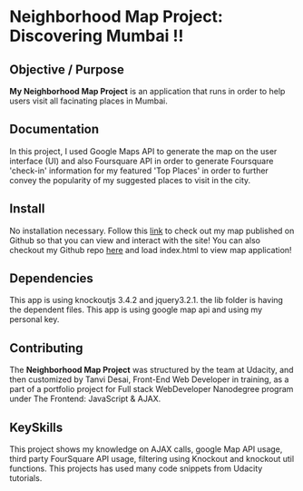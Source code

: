 # Neighborhood Map Project: Discovering Mumbai !!

## Objective / Purpose

**My Neighborhood Map Project** is an application that runs in order to help users visit all facinating places in Mumbai.

## Documentation 

In this project, I used Google Maps API to generate the map on the user interface (UI) and also Foursquare API in order to generate Foursquare 'check-in' information for my featured 'Top Places' in order to further convey the popularity of my suggested places to visit in the city.

## Install

No installation necessary. Follow this [link](https://dtanvi1803.github.io/neighborhood-maps-project-mumbai/) to check out my map published on Github so that you can view and interact with the site! You can also checkout my Github repo [here](https://github.com/dtanvi1803/neighborhood-maps-project-mumbai) and load index.html to view map application!

## Dependencies
This app is using knockoutjs 3.4.2 and jquery3.2.1. the lib folder is having the dependent files.
This app is using google map api and using my personal key.


## Contributing 

The **Neighborhood Map Project** was structured by the team at Udacity, and then customized by Tanvi Desai, Front-End Web Developer in training, as a part of a portfolio project for Full stack WebDeveloper Nanodegree program under The Frontend: JavaScript & AJAX. 

## KeySkills
This project shows my knowledge on AJAX calls, google Map API usage, third party FourSquare API usage, filtering using Knockout and knockout util functions. This projects has used many code snippets from Udacity tutorials.
